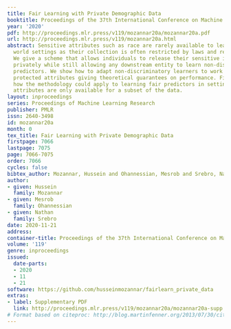 ```yaml
---
title: Fair Learning with Private Demographic Data
booktitle: Proceedings of the 37th International Conference on Machine Learning
year: '2020'
pdf: http://proceedings.mlr.press/v119/mozannar20a/mozannar20a.pdf
url: http://proceedings.mlr.press/v119/mozannar20a.html
abstract: Sensitive attributes such as race are rarely available to learners in real
  world settings as their collection is often restricted by laws and regulations.
  We give a scheme that allows individuals to release their sensitive information
  privately while still allowing any downstream entity to learn non-discriminatory
  predictors. We show how to adapt non-discriminatory learners to work with privatized
  protected attributes giving theoretical guarantees on performance. Finally, we highlight
  how the methodology could apply to learning fair predictors in settings where protected
  attributes are only available for a subset of the data.
layout: inproceedings
series: Proceedings of Machine Learning Research
publisher: PMLR
issn: 2640-3498
id: mozannar20a
month: 0
tex_title: Fair Learning with Private Demographic Data
firstpage: 7066
lastpage: 7075
page: 7066-7075
order: 7066
cycles: false
bibtex_author: Mozannar, Hussein and Ohannessian, Mesrob and Srebro, Nathan
author:
- given: Hussein
  family: Mozannar
- given: Mesrob
  family: Ohannessian
- given: Nathan
  family: Srebro
date: 2020-11-21
address: 
container-title: Proceedings of the 37th International Conference on Machine Learning
volume: '119'
genre: inproceedings
issued:
  date-parts:
  - 2020
  - 11
  - 21
software: https://github.com/husseinmozannar/fairlearn_private_data
extras:
- label: Supplementary PDF
  link: http://proceedings.mlr.press/v119/mozannar20a/mozannar20a-supp.pdf
# Format based on citeproc: http://blog.martinfenner.org/2013/07/30/citeproc-yaml-for-bibliographies/
---
```

